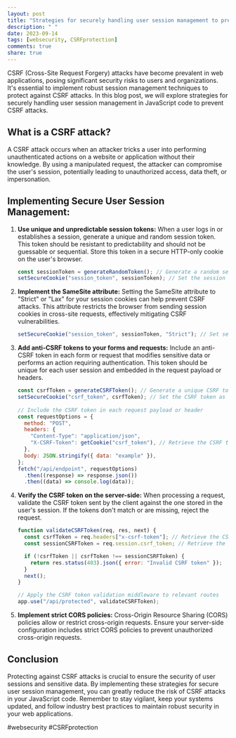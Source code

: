 ```yaml
---
layout: post
title: "Strategies for securely handling user session management to prevent CSRF attacks in JavaScript code"
description: " "
date: 2023-09-14
tags: [websecurity, CSRFprotection]
comments: true
share: true
---
```


CSRF (Cross-Site Request Forgery) attacks have become prevalent in web applications, posing significant security risks to users and organizations. It's essential to implement robust session management techniques to protect against CSRF attacks. In this blog post, we will explore strategies for securely handling user session management in JavaScript code to prevent CSRF attacks.

## What is a CSRF attack?

A CSRF attack occurs when an attacker tricks a user into performing unauthenticated actions on a website or application without their knowledge. By using a manipulated request, the attacker can compromise the user's session, potentially leading to unauthorized access, data theft, or impersonation.

## Implementing Secure User Session Management:

1. **Use unique and unpredictable session tokens:** When a user logs in or establishes a session, generate a unique and random session token. This token should be resistant to predictability and should not be guessable or sequential. Store this token in a secure HTTP-only cookie on the user's browser.

    ```javascript
    const sessionToken = generateRandomToken(); // Generate a random session token
    setSecureCookie("session_token", sessionToken); // Set the session token as a secure HTTP-only cookie
    ```

2. **Implement the SameSite attribute:** Setting the SameSite attribute to "Strict" or "Lax" for your session cookies can help prevent CSRF attacks. This attribute restricts the browser from sending session cookies in cross-site requests, effectively mitigating CSRF vulnerabilities.

    ```javascript
    setSecureCookie("session_token", sessionToken, "Strict"); // Set session token cookie with SameSite attribute set to "Strict"
    ```

3. **Add anti-CSRF tokens to your forms and requests:** Include an anti-CSRF token in each form or request that modifies sensitive data or performs an action requiring authentication. This token should be unique for each user session and embedded in the request payload or headers.

    ```javascript
    const csrfToken = generateCSRFToken(); // Generate a unique CSRF token
    setSecureCookie("csrf_token", csrfToken); // Set the CSRF token as a secure HTTP-only cookie
  
    // Include the CSRF token in each request payload or header
    const requestOptions = {
      method: "POST",
      headers: {
        "Content-Type": "application/json",
        "X-CSRF-Token": getCookie("csrf_token"), // Retrieve the CSRF token from the cookie
      },
      body: JSON.stringify({ data: "example" }),
    };
    fetch("/api/endpoint", requestOptions)
      .then((response) => response.json())
      .then((data) => console.log(data));
    ```

4. **Verify the CSRF token on the server-side:** When processing a request, validate the CSRF token sent by the client against the one stored in the user's session. If the tokens don't match or are missing, reject the request.

    ```javascript
    function validateCSRFToken(req, res, next) {
      const csrfToken = req.headers["x-csrf-token"]; // Retrieve the CSRF token from the request header
      const sessionCSRFToken = req.session.csrf_token; // Retrieve the CSRF token stored in the user's session
    
      if (!csrfToken || csrfToken !== sessionCSRFToken) {
        return res.status(403).json({ error: "Invalid CSRF token" });
      }
      next();
    }
    
    // Apply the CSRF token validation middleware to relevant routes
    app.use("/api/protected", validateCSRFToken);
    ```

5. **Implement strict CORS policies:** Cross-Origin Resource Sharing (CORS) policies allow or restrict cross-origin requests. Ensure your server-side configuration includes strict CORS policies to prevent unauthorized cross-origin requests.

## Conclusion

Protecting against CSRF attacks is crucial to ensure the security of user sessions and sensitive data. By implementing these strategies for secure user session management, you can greatly reduce the risk of CSRF attacks in your JavaScript code. Remember to stay vigilant, keep your systems updated, and follow industry best practices to maintain robust security in your web applications.

#websecurity #CSRFprotection